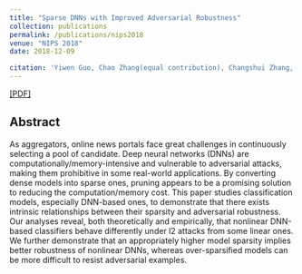 ```yaml
---
title: "Sparse DNNs with Improved Adversarial Robustness"
collection: publications
permalink: /publications/nips2018
venue: "NIPS 2018"
date: 2018-12-09

citation: 'Yiwen Guo, Chao Zhang(equal contribution), Changshui Zhang, Yurong Chen. The Thirty-second Annual Conference on Neural Information Processing Systems. NIPS 2018.'
---
```


[[PDF]](https://pkuzc.github.io/files/nips_2018_camera.pdf)

## Abstract

As aggregators, online news portals face great challenges in continuously selecting a pool of candidate. Deep neural networks (DNNs) are computationally/memory-intensive and vulnerable to adversarial attacks, making them prohibitive in some real-world applications. By converting dense models into sparse ones, pruning appears to be a promising solution to reducing the computation/memory cost. This paper studies classification models, especially DNN-based ones, to demonstrate that there exists intrinsic relationships between their sparsity and adversarial robustness. Our analyses reveal, both theoretically and empirically, that nonlinear DNN-based classifiers behave differently under l2 attacks from some linear ones. We further demonstrate that an appropriately higher model sparsity implies better robustness of nonlinear DNNs, whereas over-sparsified models can be more difficult to resist adversarial examples.

